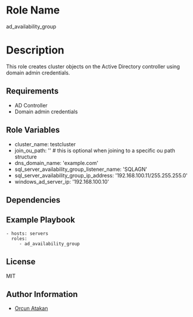 Role Name
=========

ad_availability_group

Description
=========

This role creates cluster objects on the Active Directory controller using domain admin credentials.


Requirements
------------

- AD Controller
- Domain admin credentials

Role Variables
--------------

- cluster_name: testcluster
- join_ou_path: '' # this is optional when joining to a specific ou path structure
- dns_domain_name: 'example.com'
- sql_server_availability_group_listener_name: 'SQLAGN'
- sql_server_availability_group_ip_address: '192.168.100.11/255.255.255.0'
- windows_ad_server_ip: '192.168.100.10'

Dependencies
------------



Example Playbook
----------------

    - hosts: servers
      roles:
         - ad_availability_group

License
-------

MIT

Author Information
------------------

- [Orcun Atakan](https://github.com/oatakan/)